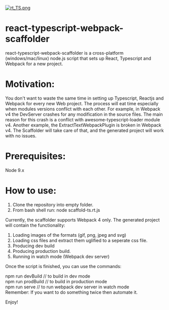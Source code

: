 [![rt_TS.png](https://s7.postimg.org/o7rbrc97v/rt_TS.png)](https://postimg.org/image/a1bkw3ycn/)

# react-typescript-webpack-scaffolder
react-typescript-webpack-scaffolder is a cross-platform (windows/mac/linux) node.js script that sets up React, Typescript and Webpack for a new project.


Motivation:
===========
You don't want to waste the same time in setting up Typescript, Reactjs and Webpack for every new Web project.
The process will eat time especially when modules versions conflict with each other. For example, in Webpack v4 the DevServer crashes
for any modification in the source files. The main reason for this crash is a conflict with awesome-typescript-loader module v4.
Another example, the ExtractTextWebpackPlugin is broken in Webpack v4.
The Scaffolder will take care of that, and the generated project will work with no issues.

Prerequisites:
==============
Node 9.x


How to use:
===========
1. Clone the repository into empty folder.
2. From bash shell run: 
node scaffold-ts.rt.js


Currently, the scaffolder supports Webpack 4 only.
The generated project will contain the functionality:
1. Loading images of the formats (gif, png, jpeg and svg)
2. Loading css files and extract them uglified to a seperate css file.
3. Producing dev build
4. Producing production build.
5. Running in watch mode (Webpack dev server)


Once the script is finished, you can use the commands:

npm run devBuild      // to build in dev mode<br />
npm run prodBuild     // to build in production mode<br />
npm run serve         // to run webpack dev server in watch mode<br />
Remember: If you want to do something twice then automate it.

Enjoy!
